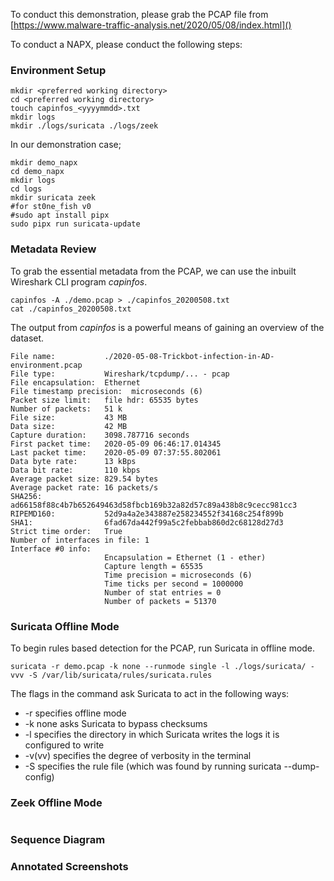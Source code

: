 To conduct this demonstration, please grab the PCAP file from [https://www.malware-traffic-analysis.net/2020/05/08/index.html]()

To conduct a NAPX, please conduct the following steps:
### Environment Setup
```
mkdir <preferred working directory>
cd <preferred working directory>
touch capinfos_<yyyymmdd>.txt
mkdir logs 
mkdir ./logs/suricata ./logs/zeek
```

In our demonstration case;

```
mkdir demo_napx
cd demo_napx
mkdir logs 
cd logs
mkdir suricata zeek
#for st0ne_fish v0
#sudo apt install pipx
sudo pipx run suricata-update
```
### Metadata Review
To grab the essential metadata from the PCAP, we can use the inbuilt Wireshark CLI program *capinfos*.

```
capinfos -A ./demo.pcap > ./capinfos_20200508.txt
cat ./capinfos_20200508.txt
```

The output from *capinfos* is a powerful means of gaining an overview of the dataset.

```
File name:           ./2020-05-08-Trickbot-infection-in-AD-environment.pcap
File type:           Wireshark/tcpdump/... - pcap
File encapsulation:  Ethernet
File timestamp precision:  microseconds (6)
Packet size limit:   file hdr: 65535 bytes
Number of packets:   51 k
File size:           43 MB
Data size:           42 MB
Capture duration:    3098.787716 seconds
First packet time:   2020-05-09 06:46:17.014345
Last packet time:    2020-05-09 07:37:55.802061
Data byte rate:      13 kBps
Data bit rate:       110 kbps
Average packet size: 829.54 bytes
Average packet rate: 16 packets/s
SHA256:              ad66158f88c4b7b652649463d58fbcb169b32a82d57c89a438b8c9cecc981cc3
RIPEMD160:           52d9a4a2e343887e258234552f34168c254f899b
SHA1:                6fad67da442f99a5c2febbab860d2c68128d27d3
Strict time order:   True
Number of interfaces in file: 1
Interface #0 info:
                     Encapsulation = Ethernet (1 - ether)
                     Capture length = 65535
                     Time precision = microseconds (6)
                     Time ticks per second = 1000000
                     Number of stat entries = 0
                     Number of packets = 51370

```

### Suricata Offline Mode

To begin rules based detection for the PCAP, run Suricata in offline mode. 

```
suricata -r demo.pcap -k none --runmode single -l ./logs/suricata/ -vvv -S /var/lib/suricata/rules/suricata.rules
```

The flags in the command ask Suricata to act in the following ways:
- -r specifies offline mode
- -k none asks Suricata to bypass checksums
- -l specifies the directory in which Suricata writes the logs it is configured to write
- -v(vv) specifies the degree of verbosity in the terminal
- -S specifies the rule file (which was found by running suricata --dump-config)
### Zeek Offline Mode

```

```

### Sequence Diagram

### Annotated Screenshots
